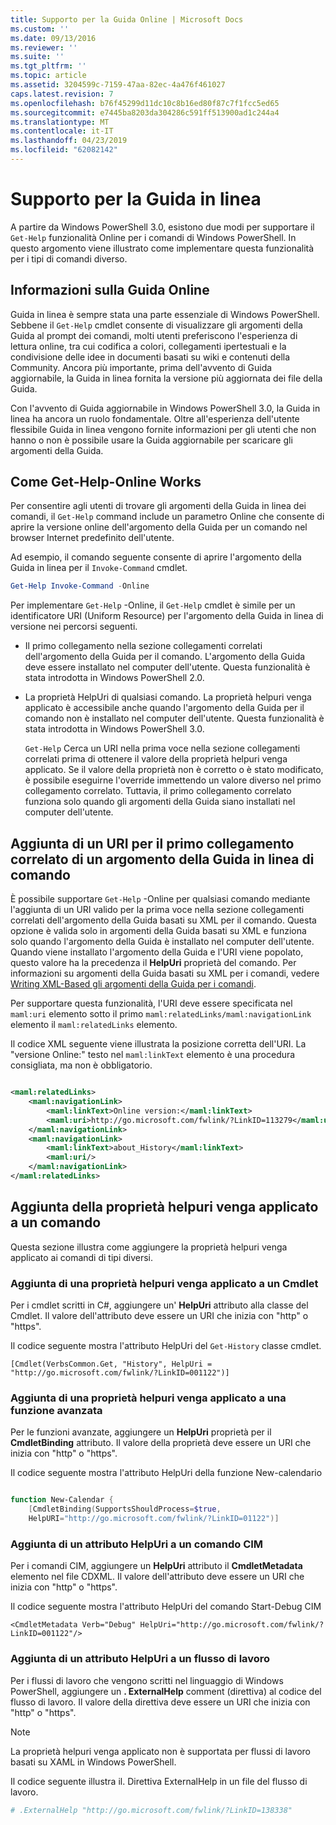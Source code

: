 ```yaml
---
title: Supporto per la Guida Online | Microsoft Docs
ms.custom: ''
ms.date: 09/13/2016
ms.reviewer: ''
ms.suite: ''
ms.tgt_pltfrm: ''
ms.topic: article
ms.assetid: 3204599c-7159-47aa-82ec-4a476f461027
caps.latest.revision: 7
ms.openlocfilehash: b76f45299d11dc10c8b16ed80f87c7f1fcc5ed65
ms.sourcegitcommit: e7445ba8203da304286c591ff513900ad1c244a4
ms.translationtype: MT
ms.contentlocale: it-IT
ms.lasthandoff: 04/23/2019
ms.locfileid: "62082142"
---
```

# <a name="supporting-online-help"></a>Supporto per la Guida in linea

A partire da Windows PowerShell 3.0, esistono due modi per supportare il `Get-Help` funzionalità Online per i comandi di Windows PowerShell. In questo argomento viene illustrato come implementare questa funzionalità per i tipi di comandi diverso.

## <a name="about-online-help"></a>Informazioni sulla Guida Online

Guida in linea è sempre stata una parte essenziale di Windows PowerShell. Sebbene il `Get-Help` cmdlet consente di visualizzare gli argomenti della Guida al prompt dei comandi, molti utenti preferiscono l'esperienza di lettura online, tra cui codifica a colori, collegamenti ipertestuali e la condivisione delle idee in documenti basati su wiki e contenuti della Community. Ancora più importante, prima dell'avvento di Guida aggiornabile, la Guida in linea fornita la versione più aggiornata dei file della Guida.

Con l'avvento di Guida aggiornabile in Windows PowerShell 3.0, la Guida in linea ha ancora un ruolo fondamentale. Oltre all'esperienza dell'utente flessibile Guida in linea vengono fornite informazioni per gli utenti che non hanno o non è possibile usare la Guida aggiornabile per scaricare gli argomenti della Guida.

## <a name="how-get-help--online-works"></a>Come Get-Help-Online Works

Per consentire agli utenti di trovare gli argomenti della Guida in linea dei comandi, il `Get-Help` command include un parametro Online che consente di aprire la versione online dell'argomento della Guida per un comando nel browser Internet predefinito dell'utente.

Ad esempio, il comando seguente consente di aprire l'argomento della Guida in linea per il `Invoke-Command` cmdlet.

```powershell
Get-Help Invoke-Command -Online
```

Per implementare `Get-Help` -Online, il `Get-Help` cmdlet è simile per un identificatore URI (Uniform Resource) per l'argomento della Guida in linea di versione nei percorsi seguenti.

- Il primo collegamento nella sezione collegamenti correlati dell'argomento della Guida per il comando. L'argomento della Guida deve essere installato nel computer dell'utente. Questa funzionalità è stata introdotta in Windows PowerShell 2.0.

- La proprietà HelpUri di qualsiasi comando. La proprietà helpuri venga applicato è accessibile anche quando l'argomento della Guida per il comando non è installato nel computer dell'utente. Questa funzionalità è stata introdotta in Windows PowerShell 3.0.

  `Get-Help` Cerca un URI nella prima voce nella sezione collegamenti correlati prima di ottenere il valore della proprietà helpuri venga applicato. Se il valore della proprietà non è corretto o è stato modificato, è possibile eseguirne l'override immettendo un valore diverso nel primo collegamento correlato. Tuttavia, il primo collegamento correlato funziona solo quando gli argomenti della Guida siano installati nel computer dell'utente.

## <a name="adding-a-uri-to-the-first-related-link-of-a-command-help-topic"></a>Aggiunta di un URI per il primo collegamento correlato di un argomento della Guida in linea di comando

È possibile supportare `Get-Help` -Online per qualsiasi comando mediante l'aggiunta di un URI valido per la prima voce nella sezione collegamenti correlati dell'argomento della Guida basati su XML per il comando. Questa opzione è valida solo in argomenti della Guida basati su XML e funziona solo quando l'argomento della Guida è installato nel computer dell'utente. Quando viene installato l'argomento della Guida e l'URI viene popolato, questo valore ha la precedenza il **HelpUri** proprietà del comando. Per informazioni su argomenti della Guida basati su XML per i comandi, vedere [Writing XML-Based gli argomenti della Guida per i comandi](../help/writing-xml-based-help-topics-for-commands.md).

Per supportare questa funzionalità, l'URI deve essere specificata nel `maml:uri` elemento sotto il primo `maml:relatedLinks/maml:navigationLink` elemento il `maml:relatedLinks` elemento.

Il codice XML seguente viene illustrata la posizione corretta dell'URI. La "versione Online:" testo nel `maml:linkText` elemento è una procedura consigliata, ma non è obbligatorio.

```xml

<maml:relatedLinks>
    <maml:navigationLink>
        <maml:linkText>Online version:</maml:linkText>
        <maml:uri>http://go.microsoft.com/fwlink/?LinkID=113279</maml:uri>
    </maml:navigationLink>
    <maml:navigationLink>
        <maml:linkText>about_History</maml:linkText>
        <maml:uri/>
    </maml:navigationLink>
</maml:relatedLinks>
```

## <a name="adding-the-helpuri-property-to-a-command"></a>Aggiunta della proprietà helpuri venga applicato a un comando

Questa sezione illustra come aggiungere la proprietà helpuri venga applicato ai comandi di tipi diversi.

### <a name="adding-a-helpuri-property-to-a-cmdlet"></a>Aggiunta di una proprietà helpuri venga applicato a un Cmdlet

Per i cmdlet scritti in C#, aggiungere un' **HelpUri** attributo alla classe del Cmdlet. Il valore dell'attributo deve essere un URI che inizia con "http" o "https".

Il codice seguente mostra l'attributo HelpUri del `Get-History` classe cmdlet.

```
[Cmdlet(VerbsCommon.Get, "History", HelpUri = "http://go.microsoft.com/fwlink/?LinkID=001122")]
```

### <a name="adding-a-helpuri-property-to-an-advanced-function"></a>Aggiunta di una proprietà helpuri venga applicato a una funzione avanzata

Per le funzioni avanzate, aggiungere un **HelpUri** proprietà per il **CmdletBinding** attributo. Il valore della proprietà deve essere un URI che inizia con "http" o "https".

Il codice seguente mostra l'attributo HelpUri della funzione New-calendario

```powershell

function New-Calendar {
    [CmdletBinding(SupportsShouldProcess=$true,
    HelpURI="http://go.microsoft.com/fwlink/?LinkID=01122")]
```

### <a name="adding-a-helpuri-attribute-to-a-cim-command"></a>Aggiunta di un attributo HelpUri a un comando CIM

Per i comandi CIM, aggiungere un **HelpUri** attributo il **CmdletMetadata** elemento nel file CDXML. Il valore dell'attributo deve essere un URI che inizia con "http" o "https".

Il codice seguente mostra l'attributo HelpUri del comando Start-Debug CIM

```
<CmdletMetadata Verb="Debug" HelpUri="http://go.microsoft.com/fwlink/?LinkID=001122"/>
```

### <a name="adding-a-helpuri-attribute-to-a-workflow"></a>Aggiunta di un attributo HelpUri a un flusso di lavoro

Per i flussi di lavoro che vengono scritti nel linguaggio di Windows PowerShell, aggiungere un **. ExternalHelp** comment (direttiva) al codice del flusso di lavoro. Il valore della direttiva deve essere un URI che inizia con "http" o "https".

> [!NOTE]
> La proprietà helpuri venga applicato non è supportata per flussi di lavoro basati su XAML in Windows PowerShell.

Il codice seguente illustra il. Direttiva ExternalHelp in un file del flusso di lavoro.

```powershell
# .ExternalHelp "http://go.microsoft.com/fwlink/?LinkID=138338"
```